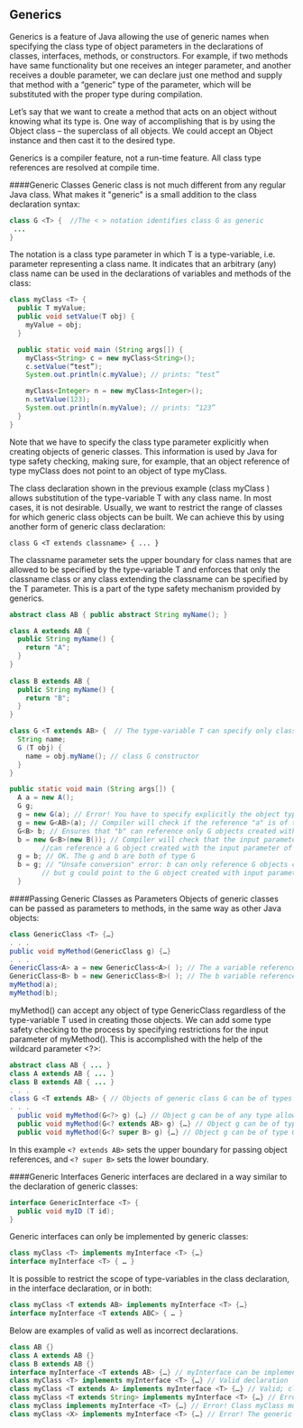 ## Generics
Generics is a feature of Java allowing the use of generic names when specifying the class type of object parameters in the declarations of classes, interfaces, methods, or constructors. For example, if two methods have same functionality but one receives an integer parameter, and another receives a double parameter, we can declare just one method and supply that method with a “generic” type of the parameter, which will be substituted with the proper type during compilation.

Let’s say that we want to create a method that acts on an object without knowing what its type is. One way of accomplishing that is by using the Object class – the superclass of all objects. We could accept an Object instance and then cast it to the desired type.

Generics is a compiler feature, not a run-time feature. All class type references are resolved at compile time.

####Generic Classes
Generic class is not much different from any regular Java class. What makes it "generic" is a small addition to the class declaration syntax:
```java
class G <T> {  //The < > notation identifies class G as generic
 ...
}
```
The <T> notation is a class type parameter in which T is a type-variable, i.e. parameter representing a class name. It indicates that an arbitrary (any) class name can be used in the declarations of variables and methods of the class:
```java
class myClass <T> {
  public T myValue;
  public void setValue(T obj) {
    myValue = obj;
  }

  public static void main (String args[]) {
    myClass<String> c = new myClass<String>();
    c.setValue(“test”);
    System.out.println(c.myValue); // prints: “test”

    myClass<Integer> n = new myClass<Integer>();
    n.setValue(123);
    System.out.println(n.myValue); // prints: “123”
  }
}
```
Note that we have to specify the class type parameter explicitly when creating objects of generic classes. This information is used by Java for type safety checking, making sure, for example, that an object reference of type myClass<String> does not point to an object of type myClass<Integer>.

The class declaration shown in the previous example (class myClass <T>) allows substitution of the type-variable T with any class name. In most cases, it is not desirable. Usually, we want to restrict the range of classes for which generic class objects can be built. We can achieve this by using another form of generic class declaration:
```
class G <T extends classname> { ... }
```
The classname parameter sets the upper boundary for class names that are allowed to be specified by the type-variable T and enforces that only the classname class or any class extending the classname can be specified by the T parameter. This is a part of the type safety mechanism provided by generics.
```java
abstract class AB { public abstract String myName(); }

class A extends AB { 
  public String myName() {
    return "A";
  }
}
  
class B extends AB { 
  public String myName() {
    return "B";
  }
}

class G <T extends AB> {  // The type-variable T can specify only class AB or its subclasses
  String name;
  G (T obj) { 
    name = obj.myName(); // class G constructor
  } 
}

public static void main (String args[]) {
  A a = new A();
  G g;
  g = new G(a); // Error! You have to specify explicitly the object type you are passing to the constructor of class G.
  g = new G<AB>(a); // Compiler will check if the reference "a" is of type AB or its subclasses
  G<B> b; // Ensures that "b" can reference only G objects created with the input parameter of type B.
  b = new G<B>(new B()); // Compiler will check that the input parameter new B() is of type B (and it is), and that b 
        //can reference a G object created with the input parameter of this type.
  g = b; // OK. The g and b are both of type G
  b = g; // "Unsafe conversion" error: b can only reference G objects created with input parameter of type B, 
        // but g could point to the G object created with input parameter of type AB, A, or B
  }
```
####Passing Generic Classes as Parameters
Objects of generic classes can be passed as parameters to methods, in the same way as other Java objects:
```java
class GenericClass <T> {…}
. . .
public void myMethod(GenericClass g) {…}
. . .
GenericClass<A> a = new GenericClass<A>( ); // The a variable references an object of type GenericClass<A>
GenericClass<B> b = new GenericClass<B>( ); // The b variable references an object of type GenericClass<B>
myMethod(a);
myMethod(b);
```
myMethod() can accept any object of type GenericClass regardless of the type-variable T used in creating those objects. We can add some type safety checking to the process by specifying restrictions for the input parameter of myMethod(). This is accomplished with the help of the wildcard parameter <?>:
```java
abstract class AB { ... }
class A extends AB { ... }
class B extends AB { ... }
. . .
class G <T extends AB> { // Objects of generic class G can be of types G, G<AB>, G<A>, or G<B>
. . .
  public void myMethod(G<?> g) {…} // Object g can be of any type allowed by the class G declaration
  public void myMethod(G<? extends AB> g) {…} // Object g can be of type G<AB> or its sub-classes (i.e. G<AB>, G<A>, G<B>)
  public void myMethod(G<? super B> g) {…} // Object g can be of type G<B> or its super-classes (i.e. G<B> or G<AB>)
```
In this example ```<? extends AB>``` sets the upper boundary for passing object references, and ```<? super B>``` sets the lower boundary.

####Generic Interfaces
Generic interfaces are declared in a way similar to the declaration of generic classes:
```java
interface GenericInterface <T> {
  public void myID (T id);
}
```
Generic interfaces can only be implemented by generic classes:
```java
class myClass <T> implements myInterface <T> {…}
interface myInterface <T> { … }
```
It is possible to restrict the scope of type-variables in the class declaration, in the interface declaration, or in both:
```java
class myClass <T extends AB> implements myInterface <T> {…}
interface myInterface <T extends ABC> { … }
```
Below are examples of valid as well as incorrect declarations.
```java
class AB {}
class A extends AB {}
class B extends AB {}
interface myInterface <T extends AB> {…} // myInterface can be implemented only by the class AB or its sub-classes
class myClass <T> implements myInterface <T> {…} // Valid declaration
class myClass <T extends A> implements myInterface <T> {…} // Valid; class A is subclass of AB
class myClass <T extends String> implements myInterface <T> {…} // Error! Class String is not a subclass of AB
class myClass implements myInterface <T> {…} // Error! Class myClass must be generic
class myClass <X> implements myInterface <T> {…} // Error! The generic type variables in myClass and myInterface must have same name
```


